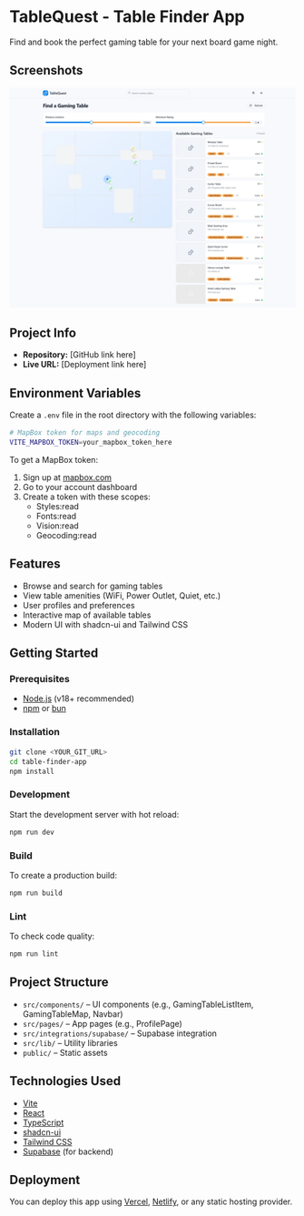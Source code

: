 # TableQuest - Table Finder App

Find and book the perfect gaming table for your next board game night.

## Screenshots

![App Screenshot](public/TableFinder_Screen.jpeg)

## Project Info

- **Repository:** [GitHub link here]
- **Live URL:** [Deployment link here]

## Environment Variables

Create a `.env` file in the root directory with the following variables:

```sh
# MapBox token for maps and geocoding
VITE_MAPBOX_TOKEN=your_mapbox_token_here
```

To get a MapBox token:

1. Sign up at [mapbox.com](https://www.mapbox.com/signup)
2. Go to your account dashboard
3. Create a token with these scopes:
   - Styles:read
   - Fonts:read
   - Vision:read
   - Geocoding:read

## Features

- Browse and search for gaming tables
- View table amenities (WiFi, Power Outlet, Quiet, etc.)
- User profiles and preferences
- Interactive map of available tables
- Modern UI with shadcn-ui and Tailwind CSS

## Getting Started

### Prerequisites

- [Node.js](https://nodejs.org/) (v18+ recommended)
- [npm](https://www.npmjs.com/) or [bun](https://bun.sh/)

### Installation

```sh
git clone <YOUR_GIT_URL>
cd table-finder-app
npm install
```

### Development

Start the development server with hot reload:

```sh
npm run dev
```

### Build

To create a production build:

```sh
npm run build
```

### Lint

To check code quality:

```sh
npm run lint
```

## Project Structure

- `src/components/` – UI components (e.g., GamingTableListItem, GamingTableMap, Navbar)
- `src/pages/` – App pages (e.g., ProfilePage)
- `src/integrations/supabase/` – Supabase integration
- `src/lib/` – Utility libraries
- `public/` – Static assets

## Technologies Used

- [Vite](https://vitejs.dev/)
- [React](https://react.dev/)
- [TypeScript](https://www.typescriptlang.org/)
- [shadcn-ui](https://ui.shadcn.com/)
- [Tailwind CSS](https://tailwindcss.com/)
- [Supabase](https://supabase.com/) (for backend)

## Deployment

You can deploy this app using [Vercel](https://vercel.com/), [Netlify](https://www.netlify.com/), or any static hosting provider.

